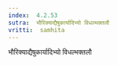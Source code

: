 ```yaml
---
index:  4.2.53
sutra:  भौरिक्याद्यैषुकार्यादिभ्यो विधल्भक्तलौ
vritti:  samhita 
---
```


भौरिक्याद्यैषुकार्यादिभ्यो विधल्भक्तलौ

